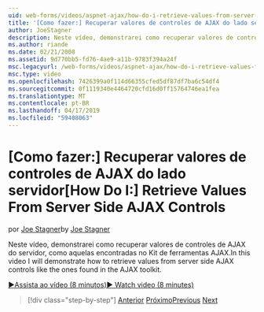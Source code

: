 ```yaml
---
uid: web-forms/videos/aspnet-ajax/how-do-i-retrieve-values-from-server-side-ajax-controls
title: '[Como fazer:] Recuperar valores de controles de AJAX do lado servidor | Microsoft Docs'
author: JoeStagner
description: Neste vídeo, demonstrarei como recuperar valores de controles de AJAX do servidor, como aquelas encontradas no Kit de ferramentas AJAX.
ms.author: riande
ms.date: 02/21/2008
ms.assetid: 9d770bb5-fd76-4ae9-a11b-9783f394a24f
msc.legacyurl: /web-forms/videos/aspnet-ajax/how-do-i-retrieve-values-from-server-side-ajax-controls
msc.type: video
ms.openlocfilehash: 7426399a0f114d66355cfed5df87df7ba6c54df4
ms.sourcegitcommit: 0f1119340e4464720cfd16d0ff15764746ea1fea
ms.translationtype: MT
ms.contentlocale: pt-BR
ms.lasthandoff: 04/17/2019
ms.locfileid: "59408063"
---
```

# <a name="how-do-i-retrieve-values-from-server-side-ajax-controls"></a><span data-ttu-id="ce62c-103">[Como fazer:] Recuperar valores de controles de AJAX do lado servidor</span><span class="sxs-lookup"><span data-stu-id="ce62c-103">[How Do I:] Retrieve Values From Server Side AJAX Controls</span></span>

<span data-ttu-id="ce62c-104">por [Joe Stagner](https://github.com/JoeStagner)</span><span class="sxs-lookup"><span data-stu-id="ce62c-104">by [Joe Stagner](https://github.com/JoeStagner)</span></span>

<span data-ttu-id="ce62c-105">Neste vídeo, demonstrarei como recuperar valores de controles de AJAX do servidor, como aquelas encontradas no Kit de ferramentas AJAX.</span><span class="sxs-lookup"><span data-stu-id="ce62c-105">In this video I will demonstrate how to retrieve values from server side AJAX controls like the ones found in the AJAX toolkit.</span></span>

[<span data-ttu-id="ce62c-106">&#9654;Assista ao vídeo (8 minutos)</span><span class="sxs-lookup"><span data-stu-id="ce62c-106">&#9654; Watch video (8 minutes)</span></span>](https://channel9.msdn.com/Blogs/ASP-NET-Site-Videos/how-do-i-retrieve-values-from-server-side-ajax-controls)

> [!div class="step-by-step"]
> <span data-ttu-id="ce62c-107">[Anterior](how-do-i-associate-ajax-client-behavior-with-an-aspnet-server-control.md)
> [Próximo](two-simple-techniques-for-triggering-updates-to-update-panels.md)</span><span class="sxs-lookup"><span data-stu-id="ce62c-107">[Previous](how-do-i-associate-ajax-client-behavior-with-an-aspnet-server-control.md)
[Next](two-simple-techniques-for-triggering-updates-to-update-panels.md)</span></span>
